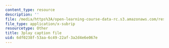 ```yaml
---
content_type: resource
description: ''
file: /media/https%3A/open-learning-course-data-rc.s3.amazonaws.com/res-3-004-visualizing-materials-science-fall-2017/6df0238f53aa6c4922af3a2d4e6e067e_xdm3Jz3IgwE.srt
file_type: application/x-subrip
resourcetype: Other
title: 3play caption file
uid: 6df0238f-53aa-6c49-22af-3a2d4e6e067e
---
```

